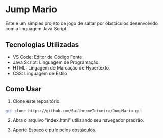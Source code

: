 # Jump Mario

Este é um simples projeto de jogo de saltar por obstáculos desenvolvido com a linguagem Java Script.

## Tecnologias Utilizadas

- VS Code: Editor de Código Fonte.
- Java Script: Linguagem de Programação.
- HTML: Lingagem de Marcação de Hypertexto.
- CSS: Linguagem de Estilo

## Como Usar

1. Clone este repositório:

```bash
git clone https://github.com/6uilhermeTeixeira/JumpMario.git
```

2. Abra o arquivo "index.html" utilizando seu navegador pradrão.

3. Aperte Espaço e pule pelos obstáculos.

